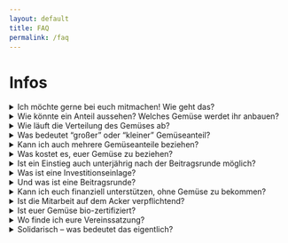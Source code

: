 ```yaml
---
layout: default
title: FAQ
permalink: /faq
---
```


# Infos
<div class="drop-downs">
  <details>
    <summary>
      Ich möchte gerne bei euch mitmachen! Wie geht das?
    </summary>
    <p>      
      Das Gartenjahr der Gemüsekoop läuft jeweils von Anfang März bis Ende Februar des Folgejahres. Unsere neue Saison beginnt wieder zum 1. März.<br />
      Wenn Du jetzt schon weißt, dass du dabei sein möchtest, trage dich auf unsere <a href="/mitmachen">Warteliste</a> ein.
      Wir machen ein paar mal im Jahr Ackertage, eine und Hofführung zum Saisonstart! Sprich uns gerne an oder schau in den Kalender auf der Startseite!
    </p>
  </details>
  <details>
    <summary>
      Wie könnte ein Anteil aussehen? Welches Gemüse werdet ihr anbauen?
    </summary>
    <p>
      In dieser Tabelle haben wir euch beispielhaft aufgeführt, welche Kulturen und -Mengen ein kleiner wöchentlicher Gemüseanteil zu verschiedenen Zeiten des Jahres beinhalten kann.
    <table>
        <tr>
            <td><b>April</b></td>
            <td><b>Ende Juni</b></td>
            <td><b>September</b></td>
            <td><b>Dezember</b></td>
        </tr>
        <tr>
            <td>Möhre/Rote Bete oder Sellerie ca. 1 kg</td>
            <td>Gurke 1-2 Stk.</td>
            <td>Gurke 1-2 kg</td>
            <td>Rot- oder Weißkohl 1 Stk.</td>
        </tr>
        <tr>
            <td>Zwiebeln oder Porree ca. 1 kg</td>
            <td>Zucchini 1-2 Stk.</td>
            <td>Zucchini 1-2 Stk.</td>
            <td>Endiviensalat o. Raddicchio 1 Stk.</td>
        </tr>
        <tr>
            <td>Mangold 500g</td>
            <td>Große Gemüsezwiebel 1-2 Stk.</td>
            <td>Tomate 1- 1,5 kg </td>
            <td>Möhre/Rote Bete oder Sellerie ca. 1 kg</td>
        </tr>
        <tr>
            <td>2 verschiedene Schnittsalate 150-200 gr</td>
            <td>Knoblauchknollen 1-2 Stk.</td>
            <td>Mangold 600g</td>
            <td>Zwiebeln oder Porree ca. 1 kg</td>
        </tr>
        <tr>
            <td>Grünkohl oder Radischen ca. 300g</td>
            <td>Spitzkohl 1 Stk.</td>
            <td>Paprika 2-4 Stk.</td>
            <td>Petersilie o. Koriander 1 Bündchen </td>
        </tr>
        <tr>
            <td></td>
            <td>Salatkopf 1 Stk.</td>
            <td>Stangensellerie 300g</td>
            <td></td>
        </tr>
        <tr>
            <td></td>
            <td>Bunte Beete o. Möhren 0,5 kg</td>
            <td>Salatkopf 1 Stk.</td>
            <td></td>
        </tr>
    </table>
	<span>
      <p>Hier aber schonmal als “Vorgeschmack” Fotos von unseren kleinen und großen Anteilen im Mai und September.</p>
	  Kleiner Anteil im Mai
      <img alt="Lager" loading="lazy" src="assets/images/faq/mai_kl.jpeg" width="100%">
	  Großer Anteil im Mai
  	  <img alt="Lager" loading="lazy" src="assets/images/faq/mai_gr.jpeg" width="100%">
	  Kleiner Anteil im September
	  <img alt="Lager" loading="lazy" src="assets/images/faq/sep_kl.jpeg" width="100%">
	  Großer Anteil im September
	  <img alt="Lager" loading="lazy" src="assets/images/faq/sep_gr.jpeg" width="100%">
  </span>
    </p>
  </details>
  <details>
    <summary>
      Wie läuft die Verteilung des Gemüses ab?
    </summary>
    <p>
      Wir ernten einmal pro Woche (jeweils Donnerstag) und liefern unser Gemüse dann ins Kölner Stadtgebiet an sog. Stadtteildepots. Dort wiegt ihr eure Gemüseanteile selbst aus den Kisten ab. Dazu liegt eine Liste aus, in der steht, wieviel Gemüse pro Anteil enthalten ist. Unter "Wer wir sind" findet ihr eine Übersicht darüber, <a href="/ueber-uns#depots">in welchen Stadtvierteln wir derzeit Depots beliefern</a>. Ein Route unserer Verteilung an die Depots ist in diesem Bild dargestellt.
      <img alt="Die Verteilung auf die Depots" loading="lazy" width="740px" height="525px" src="/assets/images/faq/verteilung-kein-rahmen.png"/>
      
    </p>
    <p>
      Depots funktionieren um so besser, je besser sich die Depotgruppe untereinander kennt. D.h. kleine Depotfeiern abhalten, etwas länger da sein und mit den Anderen klönen, oder sich einfach auch neben der Abholung mal treffen, machen nicht nur Spaß, sondern sorgen auch für einen reibungslosen Ablauf.
    </p>
  </details>
  <details>
    <summary>
      Was bedeutet “großer” oder “kleiner” Gemüseanteil?
    </summary>
    <p>
      Du kannst als Mitglied der Kooperative entweder einen großen oder einen kleinen Gemüseanteil bekommen. Der große Anteil versorgt etwa 3-4 und der kleine Anteil 1-2 Köpfe einmal pro Woche mit Gemüse. In der Regel ist der große Anteil einfach die doppelte Mennge des kleinen. Ob das Gemüse im ‘kleinen Anteil’ für dich genau ausreicht, ob du davon noch die Hälfte verschenken musst, oder ob du sogar noch weiteres Gemüse zukaufst, hängt dabei natürlich von deinem individuellen Koch- und Essverhalten ab.
    </p>
  </details>
  <details>
    <summary>
      Kann ich auch mehrere Gemüseanteile beziehen?
    </summary>
    <p>
      Ja, das geht! Sprich uns einfach an, am besten indem Du eine Mail an <a href="mailto:support(at)gemuesekoop.de">support(at)gemuesekoop.de</a> schreibst.
    </p>
  </details>
  <details>
    <summary>
      Was kostet es, euer Gemüse zu beziehen?
    </summary>
    <p>
      Das Prinzip der SoLaWi ist es, dass du nicht für das Gemüse bezahlst, sondern für die Landwirtschaft, also für den Lohn der Angestellten sowie die Geräte und Materialen, die es braucht, um die Fläche zu bewirtschaften und alle Kosten, die in einem laufenden Betrieb sonst noch so anfallen. Zudem wünschen wir uns eine solidarische Preisgestaltung. Das bedeutet: Wir errechnen einen Richtwert, den jedes Mitglied im Schnitt pro Monat zahlen müsste, damit wir die Bewirtschaftung finanziell stemmen können. Wenn Einzelne nun mehr für ihren Anteil zahlen, weil es Ihnen möglich und wichtig genug ist, zeigen sie sich solidarisch mit Anderen, denen es sonst nicht möglich wäre. Diese solidarische Preisgestaltung findet auf der sogenannten Beitragsrunde statt.  
      
      <ul>
        <li>Richtwert für einen kleinen Anteil (versorgt ein bis zwei Personen) sind aktuell  69 € / Monat.
        </li>
        <li>Für einen großen Anteil (versorgt zwei bis vier Personen) veranschlagen wir aktuell 128 € / Monat.
        </li>
        <li>Zudem rechnen wir mit einer Investitionseinlage von 200€ pro Anteil – diese Einlage ist für  große und kleine Anteile gleich hoch.
        </li>
      </ul>
    </p>
  </details>
  <details>
    <summary>
      Ist ein Einstieg auch unterjährig nach der Beitragsrunde möglich?
    </summary>
    <p>
      Wenn du bei uns mitmachen möchtest, kannst Du Dich jederzeit auf die <a href="/assets/files/Wartelistenantrag2023.pdf">Warteliste</a> setzen lassen. Tritt dann im laufenden Jahr ein bestehendes Mitglied aus, rücken die Interessenten von der Warteliste nach und können auch unterjährig in unsere Kooperative eintreten.
      Die solidarische Preisgestaltung ist dann jedoch nicht mehr so einfach möglich, da die Finanzierung für das Jahr abgeschlossen ist. Das bedeutet, in dem Fall, dass Du nach der Beitragsrunde Mitglied wirst, bitten wir Dich darum, für die laufende Saison mindestens den Richtwert für Deinen Anteil zu bezahlen, damit wir unseren Budgetplan einhalten können. Sollte Dir dies nicht möglich sein, sprich uns bitte an und/oder maile uns!
    </p>
  </details>
  <details>
    <summary id="einlage">
      Was ist eine Investitionseinlage?
    </summary>
    <p>
      Eine Investitionseinlage (200€) ist ein Beitrag, der von allen Mitgliedern bei Vereinsbeitritt entrichtet wird und der uns den Betriebsaufbau ermöglicht. Durch die Investitionseinlage gehört der Betrieb uns allen zu gleichen Teilen. Falls du das Projekt zum Ende eines Lieferjahres verlassen möchtest, erhältst Du die Einlage zurück, sobald ein neues Mitglied gefunden ist, das für dich eintritt und/oder der Verein liquide genug ist.

Falls du Schwierigkeiten hast die Investitionseinlage zu zahlen, meld dich einfach beim Support <a href="mailto:support(at)gemuesekoop.de">support(at)gemuesekoop.de</a>
Wir sind inzwischen weniger als zu Beginn darauf angewiesen, dass alle Mitgleider die Einlage zahlen.
    </p>
  </details>
  <details>
    <summary>
      Und was ist eine Beitragsrunde?
    </summary>
    <p>
      Die Beitragsrunde ist das Verfahren, in dem gemeinsam die Finanzierung der kommenden Saison vorgestellt und beschlossen wird. Sie findet normalerweise jährlich einmal vor dem Beginn der landwirtschaftlichen Saison statt. Außerdem ist es der eine Termin im Jahr bei dem die meisten Menschen die sich an der Gemüsekoop beteiligen anwesend sind. Hier feiern wir gemeinsam das letzte Jahr und geben einen Ausblick für die kommende Saison.
    </p>
    <p>
      Alle, die im kommenden Jahr einen Ernteanteil an der Gemüsekoop haben möchten, müssen an diesem Tag anwesend sein oder sich per Vollmacht vertreten lassen.
    </p>
    <p>
      Wir stellen den Finanzierungsplan für die kommende Saison und die monatlichen Richtwerte vor. Anschließend wird über ein anonymes Formular abgefragt, wer wie viel Geld pro Monat geben kann und möchte. Wir sammeln die Formulare ein und rechnen aus, ob das gebotene Geld ausreicht, um die Betriebsfinanzierung zu stemmen. Wenn das nicht der Fall ist, wird die Bieterrunde wiederholt. Das funktioniert sehr gut und in den meisten Fällen steht die Finanzierung nach 2-3 Runden.
      Im Anschluss werden die Jahresverträge mit den Mitgliedern unterzeichnet und dann kann es losgehen!
    </p>
    <p>
      Mehr Informationen gibt es <a href="/mitmachen">hier</a>.
    </p>
  </details>
  <details>
    <summary>
      Kann ich euch finanziell unterstützen, ohne Gemüse zu bekommen?
    </summary>
    <p>
    Du möchtest das Projekt gerne unterstützen, obwohl es für dich gerade (aus welchen Gründen auch immer) nicht passend ist, Gemüse zu bekommen? Das freut uns sehr! Es gibt mehrere Möglichkeiten, dies zu tun:
    <ul>
      <li>
        Du kannst ganz einfach Mitglied im Verein werden. Selbstverständlich sind alle Mitglieder, ob sie nun Gemüse genießen oder nicht, volle Mitglieder und zum Beispiel stimmberechtigt bei einer Mitgliederversammlung. Deinen <a href="/mitmachen">Mitgliedsbeitrag</a> legst du selber fest.  
      </li>
      <li>
        Natürlich kannst du jederzeit Geld an den Verein spenden, selbst wenn du kein Mitglied bist. Unsere Kontodaten findest du im Impressum.
      </li>
    </ul>
    Spenden an die Gemüsekoop sind leider nicht steuerlich absetzbar.
  </p>
  </details>
  <details>
    <summary>
      Ist die Mitarbeit auf dem Acker verpflichtend?
    </summary>
    <p>
      Nein! Die einzige Pflicht von Dir als Mitglied ist die Beteiligung am Depotdienst, d.h.
      <ul>
        <li>
          das Gemüse einmal wöchentlich im Depot abholen und dieses in Ordnung halten,
        </li>
        <li> 
          selbstständig für Ersatz sorgen, wenn Du in Urlaub oder verhindert bist, 
        </li>
        <li>
          ggf. am reihum wechselnden Depotdienst teilnehmen, um den Raum zu pflegen und sauberzuhalten.
         </li>
       </ul>
     </p>
     <p>
      Auf dem Acker und vor allem an Erntetagen auch bei der Verteilung freuen wir uns sehr über Hilfe, diese ist aber nicht verpflichtend. Die Möglichkeit, selbst dabei zu sein und im Kontakt zum “eigenen Hof” zu stehen, ist für uns allerdings eine der schönsten und wichtigsten Seiten am Solawi-Prinzip! Wir freuen uns sehr, dass alle Teil des Hofes sein können und wir uns gegenseitig kennen lernen.
     </p>
     <p>
      Wenn besonders arbeitsintensive Aufgaben anstehen, bei denen wir viele Hände brauchen können, laden wir euch zu einem Ackertag mit anschließendem Kochen auf dem Hof ein. Ein Beispiel ist die Kürbisernte: erst wird geernet und gezählt, dann gemeinsam Suppe auf dem Feuer gekocht. Kinder sind herzlich willkommen, wir haben auch welche!
     </p>
  </details>
  <details>
    <summary>
      Ist euer Gemüse bio-zertifiziert?
    </summary>
    <p>
      Vorerst nicht. Unser Gemüse wird zwar nach biologischen Standards angebaut, jedoch hat es kein offizielles Biosiegel. Die Zertifizierungsverfahren sind aufwändig, teuer, und für eine Solawi in der Regel nicht notwendig, da die Mitglieder in den Hof eingebunden sind. Unser Anbauplan und unsere Methoden sind transparent und offen, das bedeutet: ihr wisst, wo euer Gemüse herkommt und wie es angebaut wurde. Wir haben aber die Möglichkeit, gemeinsam eine Bio-Zertifizierung anzustreben, wenn uns diese wichtig ist.
      Genaueres zu unserer Arbeitsweise findet ihr hier: Unsere <a href="/assets/files/Anbauphilosophie.pdf">Anbauphilosophie (PDF-Dokument, 177 KB)</a>
    </p>
  </details>
  <details>
    <summary>
      Wo finde ich eure Vereinssatzung?
    </summary>
    <p>
      Der Gemüsekoop e.V. wurde 2015 gegründet. Hier findet Ihr unsere Vereinssatzung: <a href="/assets/files/satzung.pdf">Satzung Gemüsekoop e.V.</a>
    </p>
  </details>
  <details>
    <summary>
      Solidarisch – was bedeutet das eigentlich?
    </summary>
    <p>
      Wer bei der Solawi mitmacht, zahlt nicht für das einzelne Gemüse, sondern für eine gesunde Landwirtschaft.
    </p>
    <p>
      Jedes Mitglied erklärt sich bereit, unseren Hof für eine Saison (also für ein Jahr) mit zu finanzieren und dafür einen Teil der Ernte zu erhalten (sog. „Ernteanteil“). Es wird ein Beitrag pro Saison gezahlt, der monatlich oder jährlich im Voraus beglichen werden kann.
    </p>
    <p>
      Wir arbeiten bei der Solawi nach dem Grundsatz: Wir ernten alles, was man essen kann, auch wenn es nicht die EU-Gemüse-Norm erfüllt. Es gibt also bei den Gemüsesorten teilweise Größenunterschiede der einzelnen Gemüse. Und auch die schrumpeligen und kleinen Möhren gehören mit zum Ernteanteil – manchmal sind diese sogar die leckersten.
    </p>
    <p>
      Wir möchten auch finanziell weniger gut gestellten Personen den Zugang zu Bio-Lebensmitteln und einer zukunftsweisenden Landwirtschaft ermöglichen! Wir zahlen unseren Gemüsegärtner*innen ein angemessenes Gehalt, welches über Tariflohn liegt. Damit unterscheiden wir uns (leider!) von weiten Teilen der Erwerbslandwirtschaft.
    </p>
    <p>
      Uns ist es wichtig, dass wir füreinander und für unsere Wirtschaftsweise Verantwortung übernehmen. Die Bedürfnisse der Mitglieder, der Arbeitnehmer und der Umwelt sollen bei uns Beachtung finden.    
    </p>
  </details>
</div>
